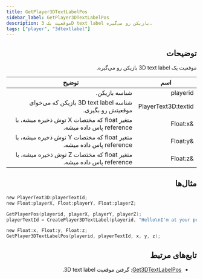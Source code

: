 ```yaml
---
title: GetPlayer3DTextLabelPos
sidebar_label: GetPlayer3DTextLabelPos
description: موقعیت یک 3D text label بازیکن رو می‌گیره.
tags: ["player", "3dtextlabel"]
---
```


<VersionWarn version='omp v1.1.0.2612' />

<div dir="rtl" style={{ textAlign: "right" }}>

## توضیحات

موقعیت یک 3D text label بازیکن رو می‌گیره.

| اسم                | توضیح                                                                  |
| ------------------- | ---------------------------------------------------------------------------- |
| playerid            | شناسه بازیکن.                                                        |
| PlayerText3D:textid | شناسه 3D text label بازیکن که می‌خوای موقعیتش رو بگیری.                 |
| &Float:x            | متغیر float که مختصات X توش ذخیره میشه، با reference پاس داده میشه. |
| &Float:y            | متغیر float که مختصات Y توش ذخیره میشه، با reference پاس داده میشه. |
| &Float:z            | متغیر float که مختصات Z توش ذخیره میشه، با reference پاس داده میشه. |

## مثال‌ها

</div>

```c
new PlayerText3D:playerTextId;
new Float:playerX, Float:playerY, Float:playerZ;

GetPlayerPos(playerid, playerX, playerY, playerZ);
playerTextId = CreatePlayer3DTextLabel(playerid, "Hello\nI'm at your position", 0x008080FF, playerX, playerY, playerZ, 40.0);

new Float:x, Float:y, Float:z;
GetPlayer3DTextLabelPos(playerid, playerTextId, x, y, z);
```

<div dir="rtl" style={{ textAlign: "right" }}>

## تابع‌های مرتبط

- [Get3DTextLabelPos](Get3DTextLabelPos): گرفتن موقعیت 3D text label.

</div>